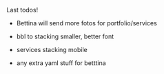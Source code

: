 Last todos!

- Bettina will send more fotos for portfolio/services

- bbl to stacking smaller, better font

- services stacking mobile

- any extra yaml stuff for betttina